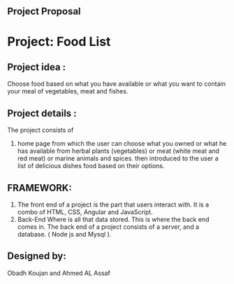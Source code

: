 ## Project Proposal

# Project: Food List

## Project idea :

Choose food based on what you have available or what you want to contain your meal of vegetables, meat and fishes.

## Project details :

The project consists of 

1. home page from which the user can choose what you owned or what he has available from herbal plants (vegetables) or meat (white meat and red meat) or marine animals and spices. then introduced to the user a list of delicious dishes food  based on their options. 


## FRAMEWORK:

1. The front end of a project is the part that users interact with. It is a combo of HTML, CSS, Angular and JavaScript.
2. Back-End  Where is all that data stored. This is where the back end comes in. The back end of a project consists of a server, and a database. ( Node js and Mysql ).

## Designed by: 
Obadh Koujan and Ahmed AL Assaf

